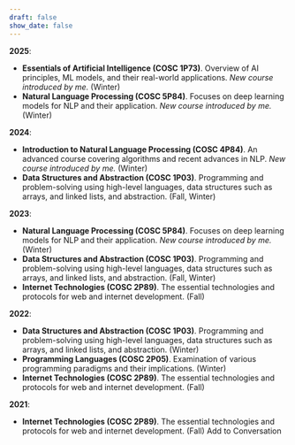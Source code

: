 ```yaml
---
draft: false
show_date: false
---
```


**2025**:
- **Essentials of Artificial Intelligence (COSC 1P73)**. Overview of AI principles, ML models, and their real-world applications. *New course introduced by me.* (Winter)
- **Natural Language Processing (COSC 5P84)**. Focuses on deep learning models for NLP and their application. *New course introduced by me.* (Winter)

**2024**:
- **Introduction to Natural Language Processing (COSC 4P84)**. An advanced course covering algorithms and recent advances in NLP. *New course introduced by me.* (Winter)
- **Data Structures and Abstraction (COSC 1P03)**. Programming and problem-solving using high-level languages, data structures such as arrays, and linked lists, and abstraction. (Fall, Winter)

**2023**:
- **Natural Language Processing (COSC 5P84)**. Focuses on deep learning models for NLP and their application. *New course introduced by me.* (Winter)
- **Data Structures and Abstraction (COSC 1P03)**. Programming and problem-solving using high-level languages, data structures such as arrays, and linked lists, and abstraction. (Fall, Winter)
- **Internet Technologies (COSC 2P89)**. The essential technologies and protocols for web and internet development. (Fall)

**2022**:
- **Data Structures and Abstraction (COSC 1P03)**. Programming and problem-solving using high-level languages, data structures such as arrays, and linked lists, and abstraction. (Winter)
- **Programming Languages (COSC 2P05)**. Examination of various programming paradigms and their implications. (Winter)
- **Internet Technologies (COSC 2P89)**. The essential technologies and protocols for web and internet development. (Fall)

**2021**:
- **Internet Technologies (COSC 2P89)**. The essential technologies and protocols for web and internet development. (Fall)
Add to Conversation
